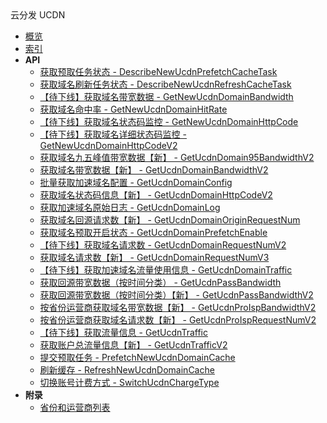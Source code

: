<div class="sidebar_title icon__ucdn">云分发 UCDN</div>

- [概览](api/ucdn-api/README.md)
- [索引](api/ucdn-api/index.md)
- **API**
    - [获取预取任务状态 - DescribeNewUcdnPrefetchCacheTask](api/ucdn-api/describe_new_ucdn_prefetch_cache_task)
    - [获取域名刷新任务状态 - DescribeNewUcdnRefreshCacheTask](api/ucdn-api/describe_new_ucdn_refresh_cache_task)
    - [【待下线】获取域名带宽数据 - GetNewUcdnDomainBandwidth](api/ucdn-api/get_new_ucdn_domain_bandwidth)
    - [获取域名命中率 - GetNewUcdnDomainHitRate](api/ucdn-api/get_new_ucdn_domain_hit_rate)
    - [【待下线】获取域名状态码监控 - GetNewUcdnDomainHttpCode](api/ucdn-api/get_new_ucdn_domain_http_code)
    - [【待下线】获取域名详细状态码监控 - GetNewUcdnDomainHttpCodeV2](api/ucdn-api/get_new_ucdn_domain_http_code_v2)
    - [获取域名九五峰值带宽数据【新】 - GetUcdnDomain95BandwidthV2](api/ucdn-api/get_ucdn_domain_95bandwidth_v2)
    - [获取域名带宽数据【新】 - GetUcdnDomainBandwidthV2](api/ucdn-api/get_ucdn_domain_bandwidth_v2)
    - [批量获取加速域名配置 - GetUcdnDomainConfig](api/ucdn-api/get_ucdn_domain_config)
    - [获取域名状态码信息【新】 - GetUcdnDomainHttpCodeV2](api/ucdn-api/get_ucdn_domain_http_code_v2)
    - [获取加速域名原始日志 - GetUcdnDomainLog](api/ucdn-api/get_ucdn_domain_log)
    - [获取域名回源请求数【新】 - GetUcdnDomainOriginRequestNum](api/ucdn-api/get_ucdn_domain_origin_request_num)
    - [获取域名预取开启状态 - GetUcdnDomainPrefetchEnable](api/ucdn-api/get_ucdn_domain_prefetch_enable)
    - [【待下线】获取域名请求数 - GetUcdnDomainRequestNumV2](api/ucdn-api/get_ucdn_domain_request_num_v2)
    - [获取域名请求数【新】 - GetUcdnDomainRequestNumV3](api/ucdn-api/get_ucdn_domain_request_num_v3)
    - [【待下线】获取加速域名流量使用信息 - GetUcdnDomainTraffic](api/ucdn-api/get_ucdn_domain_traffic)
    - [获取回源带宽数据（按时间分类） - GetUcdnPassBandwidth](api/ucdn-api/get_ucdn_pass_bandwidth)
    - [获取回源带宽数据（按时间分类）【新】 - GetUcdnPassBandwidthV2](api/ucdn-api/get_ucdn_pass_bandwidth_v2)
    - [按省份运营商获取域名带宽数据【新】 - GetUcdnProIspBandwidthV2](api/ucdn-api/get_ucdn_pro_isp_bandwidth_v2)
    - [按省份运营商获取域名请求数【新】 - GetUcdnProIspRequestNumV2](api/ucdn-api/get_ucdn_pro_isp_request_num_v2)
    - [【待下线】获取流量信息 - GetUcdnTraffic](api/ucdn-api/get_ucdn_traffic)
    - [获取账户总流量信息【新】 - GetUcdnTrafficV2](api/ucdn-api/get_ucdn_traffic_v2)
    - [提交预取任务 - PrefetchNewUcdnDomainCache](api/ucdn-api/prefetch_new_ucdn_domain_cache)
    - [刷新缓存 - RefreshNewUcdnDomainCache](api/ucdn-api/refresh_new_ucdn_domain_cache)
    - [切换账号计费方式 - SwitchUcdnChargeType](api/ucdn-api/switch_ucdn_charge_type)
- **附录**
  - [省份和运营商列表](api/ucdn-api/province)
